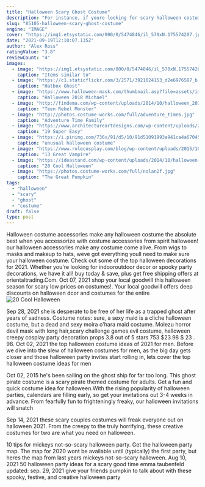```yaml
---
title: "Halloween Scary Ghost Costume"
description: "For instance, if youre looking for scary halloween costumes for teen girls, you might be interested in our voodoo witch costume, a fun twist on the classic girls scary witch costume. And pairing that costume"
slug: "85105-halloween-scary-ghost-costume"
engine: "IMAGE"
cover: "https://img1.etsystatic.com/000/0/5474846/il_570xN.175574207.jpg"
date: "2021-09-19T12:10:07.135Z"
author: "Alex Ross"
ratingValue: "3.8"
reviewCount: "4"
images:
  - image: "https://img1.etsystatic.com/000/0/5474846/il_570xN.175574207.jpg"
    caption: "Items similar to"
  - image: "https://c1.staticflickr.com/3/2571/3921024153_d2e6976587_b.jpg"
    caption: "Hatbox Ghost"
  - image: "https://www.halloween-mask.com/thumbnail.asp?file=assets/images/tots/19/halloween_2018_michael_myers_bloody_edition_mask_tots.png&maxx=500&maxy=0"
    caption: "Halloween 2018 Michael"
  - image: "http://findema.com/wp-content/uploads/2014/10/halloween_20146014.jpg"
    caption: "Teen Rebel Monster"
  - image: "http://photos.costume-works.com/full/adventure_time6.jpg"
    caption: "Adventure Time Family"
  - image: "https://www.architectureartdesigns.com/wp-content/uploads/2016/10/17-1.jpg"
    caption: "19 Super Easy"
  - image: "https://i.pinimg.com/736x/91/d5/10/91d51091993a941ca4a6704516ee3e05--original-halloween-costumes-halloween-couples.jpg"
    caption: "unusual halloween costume"
  - image: "https://www.rolecosplay.com/blog/wp-content/uploads/2015/10/yuuki_cross__vampire_knight_cosplay_by_crazymonkey87-d834yzo.png"
    caption: "13 Great Vampire"
  - image: "https://ideastand.com/wp-content/uploads/2014/10/halloween-eye-makeup/9-halloween-eye-makeup-ideas.jpg"
    caption: "20 Cool Halloween"
  - image: "https://photos.costume-works.com/full/nolan2f.jpg"
    caption: "The Great Pumpkin"
tags:
  - "halloween"
  - "scary"
  - "ghost"
  - "costume"
draft: false
type: post
---
```


Halloween costume accessories make any halloween costume the absolute best when you accessorize with costume accessories from spirit halloween! our halloween accessories make any costume come alive. From wigs to masks and makeup to hats, weve got everything youll need to make sure your halloween costume. Check out some of the top halloween decorations for 2021. Whether you're looking for indooroutdoor decor or spooky party decorations, we have it all! buy today & save, plus get free shipping offers at orientaltrading.Com. Oct 07, 2021 shop your local goodwill this halloween season for scary low prices on costumes!. Your local goodwill offers deep discounts on halloween dcor and costumes for the entire
![20 Cool Halloween](https://ideastand.com/wp-content/uploads/2014/10/halloween-eye-makeup/9-halloween-eye-makeup-ideas.jpg "20 Cool Halloween")

Sep 28, 2021 she is desperate to be free of her life as a trapped ghost after years of sadness. Costume notes: sure, a sexy maid is a cliche halloween costume, but a dead and sexy moira o&#39;hara maid costume. Molezu horror devil mask with long hair,scary challenge games evil costume, halloween creepy cosplay party decoration props 3.8 out of 5 stars 753 $23.98 $ 23 . 98. Oct 02, 2021 the top halloween costume ideas of 2021 for men. Before we dive into the slew of halloween costumes for men, as the big day gets closer and those halloween party invites start rolling in, lets cover the top halloween costume ideas for men
<!--inArticleAds-->

<!--galleryOne-->

Oct 02, 2015 he's been sailing on the ghost ship for far too long. This ghost pirate costume is a scary pirate themed costume for adults. Get a fun and quick costume idea for halloween.With the rising popularity of halloween parties, calendars are filling early, so get your invitations out 3-4 weeks in advance. From fearfully fun to frighteningly freaky, our halloween invitations will snatch
<!--inArticleAds-->

<!--galleryTwo-->

Sep 14, 2021 these scary couples costumes will freak everyone out on halloween 2021. From the creepy to the truly horrifying, these creative costumes for two are what you need on halloween.
<!--galleryThree-->

10 tips for mickeys not-so-scary halloween party. Get the halloween party map. The map for 2020 wont be available until (typically) the first party, but heres the map from last years mickeys not-so-scary halloween. Aug 10, 2021 50 halloween party ideas for a scary good time emma taubenfeld updated: sep. 29, 2021 give your friends pumpkin to talk about with these spooky, festive, and creative halloween party